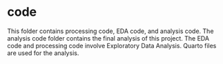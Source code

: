 # code
This folder contains processing code, EDA code, and analysis code. The analysis code folder contains the final analysis of this project. The EDA code and processing code involve Exploratory Data Analysis. Quarto files are used for the analysis.

